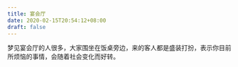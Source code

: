 ```yaml
---
title: 宴会厅
date: 2020-02-15T20:54:12+08:00
draft: false
---
```


梦见宴会厅的人很多，大家围坐在饭桌旁边，来的客人都是盛装打扮，表示你目前所烦恼的事情，会随着社会变化而好转。
